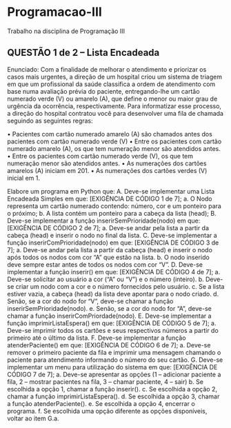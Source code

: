 # Programacao-III
 Trabalho na disciplina de Programação III

## QUESTÃO 1 de 2 – Lista Encadeada
Enunciado: Com a finalidade de melhorar o atendimento e priorizar os casos mais urgentes, a direção de um hospital criou um sistema de triagem em que um profissional da saúde classifica a ordem de atendimento com base numa avaliação prévia do paciente, entregando-lhe um cartão numerado verde (V) ou amarelo (A), que define o menor ou maior grau de urgência da ocorrência, respectivamente. Para informatizar esse processo, a direção do hospital contratou você para desenvolver uma fila de chamada seguindo as seguintes regras:

•	Pacientes com cartão numerado amarelo (A) são chamados antes dos pacientes com cartão numerado verde (V)
•	Entre os pacientes com cartão numerado amarelo (A), os que tem numeração menor são atendidos antes.
•	Entre os pacientes com cartão numerado verde (V), os que tem numeração menor são atendidos antes.
•	As numerações dos cartões amarelos (A) iniciam em 201.
•	As numerações dos cartões verdes (V) inicial em 1.

Elabore um programa em Python que:
A.	 Deve-se implementar uma Lista Encadeada Simples em que: [EXIGÊNCIA DE CÓDIGO 1 de 7];
a.	O Nodo representa um cartão numerado contendo: número, cor e um ponteiro para o próximo;
b.	A lista contém um ponteiro para a cabeça da lista (head);
B.	 Deve-se implementar a função inserirSemPrioridade(nodo) em que: [EXIGÊNCIA DE CÓDIGO 2 de 7];
a.	 Deve-se andar pela lista a partir da cabeça (head) e inserir o nodo no final da lista.
C.	 Deve-se implementar a função inserirComPrioridade(nodo) em que: [EXIGÊNCIA DE CÓDIGO 3 de 7];
a.	 Deve-se andar pela lista a partir da cabeça (head) e inserir o nodo após todos os nodos com cor “A” que estão na lista.
b.	 O nodo inserido deve sempre estar antes de todos os nodos com cor “V”.
D.	 Deve-se implementar a função inserir() em que: [EXIGÊNCIA DE CÓDIGO 4 de 7];
a.	 Deve-se solicitar ao usuário a cor (“A” ou “V”) e o número (inteiro).
b.	 Deve-se criar um nodo com a cor e o número fornecidos pelo usuário.
c.	 Se a lista estiver vazia, a cabeça (head) da lista deve apontar para o nodo criado.
d.	 Senão, se a cor do nodo for “V”, deve-se chamar a função inserirSemPrioridade(nodo).
e.	 Senão, se a cor do nodo for “A”, deve-se chamar a função inserirComPriordade(nodo).
E.	 Deve-se implementar a função imprimirListaEspera() em que: [EXIGÊNCIA DE CÓDIGO 5 de 7];
a.	 Deve-se imprimir todos os cartões e seus respectivos números a partir do primeiro até o último da lista.
F.	 Deve-se implementar a função atenderPaciente() em que: [EXIGÊNCIA DE CÓDIGO 6 de 7];
a.	 Deve-se remover o primeiro paciente da fila e imprimir uma mensagem chamando o paciente para atendimento informando o número do seu cartão.
G.	 Deve-se implementar um menu para utilização do sistema em que: [EXIGÊNCIA DE CÓDIGO 7 de 7];
a.	 Deve-se apresentar as opções (1 – adicionar paciente a fila, 2 – mostrar pacientes na fila, 3 – chamar paciente, 4 – sair)
b.	 Se escolhida a opção 1, chamar a função inserir().
c.	 Se escolhida a opção 2, chamar a função imprimirListaEspera().
d.	 Se escolhida a opção 3, chamar a função atenderPaciente().
e.	 Se escolhida a opção 4, encerrar o programa.
f.	 Se escolhida uma opção diferente as opções disponíveis, voltar ao item G.a.



